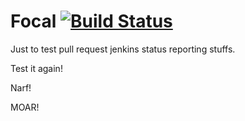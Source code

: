 # Focal [![Build Status](https://travis-ci.org/kabisaict/focal.png?branch=master)](https://travis-ci.org/kabisaict/focal)

Just to test pull request jenkins status reporting stuffs.

Test it again!

Narf!

MOAR!
